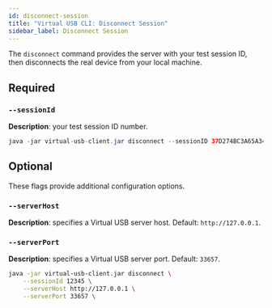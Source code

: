 ```yaml
---
id: disconnect-session
title: "Virtual USB CLI: Disconnect Session"
sidebar_label: Disconnect Session
---
```


The `disconnect` command provides the server with your test session ID, then disconnects the real device from your local machine.

## Required

### `--sessionId`
__Description__: your test session ID number.

```java title="Basic Example (required flags only)"
java -jar virtual-usb-client.jar disconnect --sessionID 37D274BC3A65A34BB3DA4DDF7B77E341
```

## Optional

These flags provide additional configuration options.

### `--serverHost`
__Description__: specifies a Virtual USB server host. Default: `http://127.0.0.1`.

### `--serverPort`
__Description__: specifies a Virtual USB server port. Default: `33657`.

```bash title="Full Example (includes some optional flags)"
java -jar virtual-usb-client.jar disconnect \
    --sessionId 12345 \
    --serverHost http://127.0.0.1 \
    --serverPort 33657 \
```
